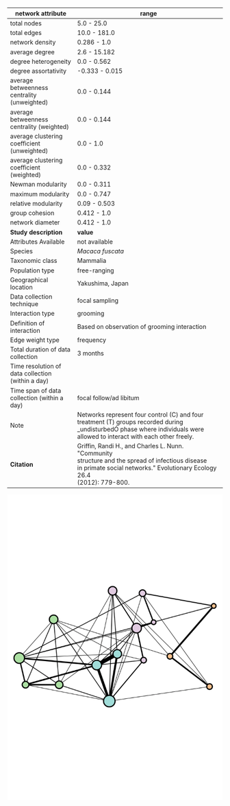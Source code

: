 network attribute|range
---|---
total nodes|5.0 - 25.0
total edges|10.0 - 181.0
network density|0.286 - 1.0
average degree|2.6 - 15.182
degree heterogeneity|0.0 - 0.562
degree assortativity|-0.333 - 0.015
average betweenness centrality (unweighted)|0.0 - 0.144
average betweenness centrality (weighted)|0.0 - 0.144
average clustering coefficient (unweighted)|0.0 - 1.0
average clustering coefficient (weighted)|0.0 - 0.332
Newman modularity|0.0 - 0.311
maximum modularity|0.0 - 0.747
relative modularity|0.09 - 0.503
group cohesion|0.412 - 1.0
network diameter|0.412 - 1.0
**Study description**|**value**
Attributes Available|not available
Species|*Macaca fuscata*
Taxonomic class|Mammalia
Population type|free-ranging
Geographical location|Yakushima, Japan
Data collection technique|focal sampling
Interaction type|grooming
Definition of interaction|Based on observation of grooming interaction
Edge weight type|frequency
Total duration of data collection|3 months
Time resolution of data collection (within a day)|
Time span of data collection (within a day)|focal follow/ad libitum
Note|Networks represent four control (C)  and four treatment (T) groups recorded during _undisturbedÓ phase where individuals were allowed to interact with each other freely.
**Citation** | Griffin, Randi H., and Charles L. Nunn. "Community <br> structure and the spread of infectious disease <br> in primate social networks." Evolutionary Ecology 26.4 <br> (2012): 779-800.
![NetworkImage](/Networks/Network%20Visualizations/primate_griffin_1.png)
